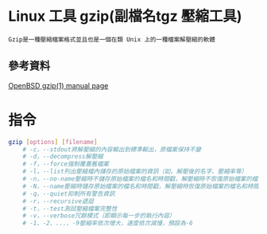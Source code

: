 # Linux 工具 gzip(副檔名tgz 壓縮工具)

```
Gzip是一種壓縮檔案格式並且也是一個在類 Unix 上的一種檔案解壓縮的軟體
```

## 參考資料

[OpenBSD gzip(1) manual page](https://man.openbsd.org/gzip#HISTORY)

# 指令

```bash
gzip [options] [filename]
	# -c，--stdout將解壓縮的內容輸出到標準輸出，原檔案保持不變
	# -d，--decompress解壓縮
	# -f，--force強制覆蓋舊檔案
	# -l，--list列出壓縮檔內儲存的原始檔案的資訊（如，解壓後的名字、壓縮率等）
	# -n，--no-name壓縮時不儲存原始檔案的檔名和時間戳，解壓縮時不恢復原始檔案的檔名和時間戳（此時，解出來的檔案，其檔名為壓縮檔的檔名）
	# -N，--name壓縮時儲存原始檔案的檔名和時間戳，解壓縮時恢復原始檔案的檔名和時間戳
	# -q，--quiet抑制所有警告資訊
	# -r，--recursive遞迴
	# -t，--test測試壓縮檔案完整性
	# -v，--verbose冗餘模式（即顯示每一步的執行內容）
	# -1、-2、...、-9壓縮率依次增大，速度依次減慢，預設為-6
```
